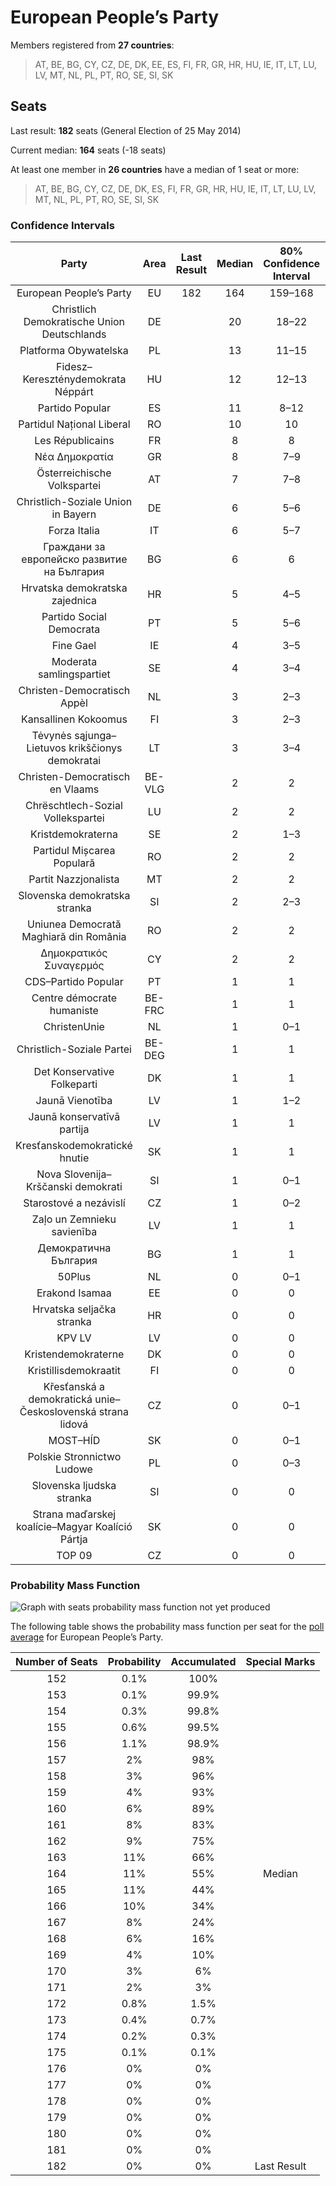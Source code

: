 # European People’s Party

Members registered from **27 countries**:

> AT, BE, BG, CY, CZ, DE, DK, EE, ES, FI, FR, GR, HR, HU, IE, IT, LT, LU, LV, MT, NL, PL, PT, RO, SE, SI, SK

## Seats

Last result: **182** seats (General Election of 25 May 2014)

Current median: **164** seats (-18 seats)

At least one member in **26 countries** have a median of 1 seat or more:

> AT, BE, BG, CY, CZ, DE, DK, ES, FI, FR, GR, HR, HU, IE, IT, LT, LU, LV, MT, NL, PL, PT, RO, SE, SI, SK

### Confidence Intervals

| Party | Area | Last Result | Median | 80% Confidence Interval | 90% Confidence Interval | 95% Confidence Interval | 99% Confidence Interval |
|:-----:|:----:|:-----------:|:------:|:-----------------------:|:-----------------------:|:-----------------------:|:-----------------------:|
| European People’s Party | EU | 182 | 164 | 159–168 | 158–170 | 157–171 | 154–173 |
| Christlich Demokratische Union Deutschlands | DE | | 20 | 18–22 | 18–22 | 17–23 | 17–24 |
| Platforma Obywatelska | PL | | 13 | 11–15 | 10–16 | 10–16 | 9–17 |
| Fidesz–Kereszténydemokrata Néppárt | HU | | 12 | 12–13 | 11–13 | 11–13 | 11–14 |
| Partido Popular | ES | | 11 | 8–12 | 8–12 | 7–13 | 7–13 |
| Partidul Național Liberal | RO | | 10 | 10 | 10 | 10 | 10 |
| Les Républicains | FR | | 8 | 8 | 8 | 8 | 8 |
| Νέα Δημοκρατία | GR | | 8 | 7–9 | 7–9 | 7–9 | 6–9 |
| Österreichische Volkspartei | AT | | 7 | 7–8 | 7–8 | 7–8 | 6–8 |
| Christlich-Soziale Union in Bayern | DE | | 6 | 5–6 | 5–7 | 4–7 | 4–8 |
| Forza Italia | IT | | 6 | 5–7 | 4–7 | 4–8 | 4–8 |
| Граждани за европейско развитие на България | BG | | 6 | 6 | 6 | 6 | 6 |
| Hrvatska demokratska zajednica | HR | | 5 | 4–5 | 4–5 | 4–5 | 4–6 |
| Partido Social Democrata | PT | | 5 | 5–6 | 5–6 | 4–6 | 4–6 |
| Fine Gael | IE | | 4 | 3–5 | 3–5 | 3–5 | 3–5 |
| Moderata samlingspartiet | SE | | 4 | 3–4 | 3–4 | 3–4 | 3–5 |
| Christen-Democratisch Appèl | NL | | 3 | 2–3 | 2–3 | 2–3 | 2–3 |
| Kansallinen Kokoomus | FI | | 3 | 2–3 | 2–3 | 2–3 | 2–3 |
| Tėvynės sąjunga–Lietuvos krikščionys demokratai | LT | | 3 | 3–4 | 3–4 | 3–4 | 3–4 |
| Christen-Democratisch en Vlaams | BE-VLG | | 2 | 2 | 2 | 2 | 2 |
| Chrëschtlech-Sozial Vollekspartei | LU | | 2 | 2 | 2 | 2 | 2 |
| Kristdemokraterna | SE | | 2 | 1–3 | 1–3 | 1–3 | 1–3 |
| Partidul Mișcarea Populară | RO | | 2 | 2 | 2 | 2 | 2 |
| Partit Nazzjonalista | MT | | 2 | 2 | 2 | 2 | 2 |
| Slovenska demokratska stranka | SI | | 2 | 2–3 | 2–3 | 2–3 | 2–3 |
| Uniunea Democrată Maghiară din România | RO | | 2 | 2 | 2 | 2 | 2 |
| Δημοκρατικός Συναγερμός | CY | | 2 | 2 | 2 | 2 | 2 |
| CDS–Partido Popular | PT | | 1 | 1 | 1–2 | 1–2 | 1–2 |
| Centre démocrate humaniste | BE-FRC | | 1 | 1 | 1 | 1 | 1 |
| ChristenUnie | NL | | 1 | 0–1 | 0–1 | 0–1 | 0–1 |
| Christlich-Soziale Partei | BE-DEG | | 1 | 1 | 1 | 1 | 1 |
| Det Konservative Folkeparti | DK | | 1 | 1 | 1 | 1 | 0–1 |
| Jaunā Vienotība | LV | | 1 | 1–2 | 1–2 | 1–2 | 1–2 |
| Jaunā konservatīvā partija | LV | | 1 | 1 | 1 | 1 | 1 |
| Kresťanskodemokratické hnutie | SK | | 1 | 1 | 1 | 1 | 1–2 |
| Nova Slovenija–Krščanski demokrati | SI | | 1 | 0–1 | 0–1 | 0–1 | 0–1 |
| Starostové a nezávislí | CZ | | 1 | 0–2 | 0–2 | 0–2 | 0–2 |
| Zaļo un Zemnieku savienība | LV | | 1 | 1 | 1 | 1 | 1 |
| Демократична България | BG | | 1 | 1 | 1 | 1 | 1 |
| 50Plus | NL | | 0 | 0–1 | 0–1 | 0–1 | 0–2 |
| Erakond Isamaa | EE | | 0 | 0 | 0 | 0–1 | 0–1 |
| Hrvatska seljačka stranka | HR | | 0 | 0 | 0 | 0 | 0 |
| KPV LV | LV | | 0 | 0 | 0 | 0 | 0–1 |
| Kristendemokraterne | DK | | 0 | 0 | 0 | 0 | 0 |
| Kristillisdemokraatit | FI | | 0 | 0 | 0 | 0 | 0 |
| Křesťanská a demokratická unie–Československá strana lidová | CZ | | 0 | 0–1 | 0–1 | 0–1 | 0–1 |
| MOST–HÍD | SK | | 0 | 0–1 | 0–1 | 0–1 | 0–1 |
| Polskie Stronnictwo Ludowe | PL | | 0 | 0–3 | 0–3 | 0–3 | 0–4 |
| Slovenska ljudska stranka | SI | | 0 | 0 | 0 | 0 | 0 |
| Strana maďarskej koalície–Magyar Koalíció Pártja | SK | | 0 | 0 | 0 | 0 | 0–1 |
| TOP 09 | CZ | | 0 | 0 | 0 | 0 | 0–1 |

### Probability Mass Function

![Graph with seats probability mass function not yet produced](average-2019-06-30-seats-pmf-europeanpeople’sparty.png "Seats Probability Mass Function")

The following table shows the probability mass function per seat for the [poll average](average-2019-06-30.html) for European People’s Party.

| Number of Seats | Probability | Accumulated | Special Marks |
|:---------------:|:-----------:|:-----------:|:-------------:|
| 152 | 0.1% | 100% |  |
| 153 | 0.1% | 99.9% |  |
| 154 | 0.3% | 99.8% |  |
| 155 | 0.6% | 99.5% |  |
| 156 | 1.1% | 98.9% |  |
| 157 | 2% | 98% |  |
| 158 | 3% | 96% |  |
| 159 | 4% | 93% |  |
| 160 | 6% | 89% |  |
| 161 | 8% | 83% |  |
| 162 | 9% | 75% |  |
| 163 | 11% | 66% |  |
| 164 | 11% | 55% | Median |
| 165 | 11% | 44% |  |
| 166 | 10% | 34% |  |
| 167 | 8% | 24% |  |
| 168 | 6% | 16% |  |
| 169 | 4% | 10% |  |
| 170 | 3% | 6% |  |
| 171 | 2% | 3% |  |
| 172 | 0.8% | 1.5% |  |
| 173 | 0.4% | 0.7% |  |
| 174 | 0.2% | 0.3% |  |
| 175 | 0.1% | 0.1% |  |
| 176 | 0% | 0% |  |
| 177 | 0% | 0% |  |
| 178 | 0% | 0% |  |
| 179 | 0% | 0% |  |
| 180 | 0% | 0% |  |
| 181 | 0% | 0% |  |
| 182 | 0% | 0% | Last Result |


